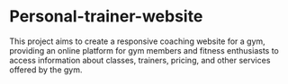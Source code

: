 # Personal-trainer-website
This project aims to create a responsive coaching website for a gym, providing an online platform for gym members and fitness enthusiasts to access information about classes, trainers, pricing, and other services offered by the gym.
